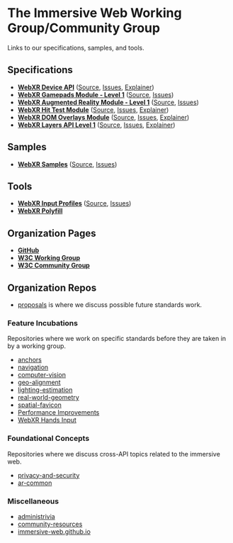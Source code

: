 The Immersive Web Working Group/Community Group
=================================================

Links to our specifications, samples, and tools.

Specifications
--------------
  - [**WebXR Device API**](https://immersive-web.github.io/webxr/) ([Source](https://github.com/immersive-web/webxr), [Issues](https://github.com/immersive-web/webxr/issues), [Explainer](https://github.com/immersive-web/webxr/blob/master/explainer.md))
  - [**WebXR Gamepads Module - Level 1**](https://immersive-web.github.io/webxr-gamepads-module/) ([Source](https://github.com/immersive-web/webxr-gamepads-module), [Issues](https://github.com/immersive-web/webxr-gamepads-module/issues))
  - [**WebXR Augmented Reality Module - Level 1**](https://immersive-web.github.io/webxr-ar-module/) ([Source](https://github.com/immersive-web/webxr-ar-module), [Issues](https://github.com/immersive-web/webxr-ar-module/issues))
  - [**WebXR Hit Test Module**](https://immersive-web.github.io/hit-test) ([Source](https://github.com/immersive-web/hit-test), [Issues](https://github.com/immersive-web/hit-test/issues), [Explainer](https://github.com/immersive-web/hit-test/blob/master/hit-testing-explainer.md))
  - [**WebXR DOM Overlays Module**](https://immersive-web.github.io/dom-overlays) ([Source](https://github.com/immersive-web/dom-overlays), [Issues](https://github.com/immersive-web/dom-overlays/issues), [Explainer](https://github.com/immersive-web/dom-overlays/blob/master/explainer.md))
  - [**WebXR Layers API Level 1**](https://immersive-web.github.io/layers/) ([Source](https://github.com/immersive-web/layers), [Issues](https://github.com/immersive-web/layers/issues), [Explainer](https://github.com/immersive-web/layers/blob/master/explainer.md))

Samples
-------
  - [**WebXR Samples**](https://immersive-web.github.io/webxr-samples/) ([Source](https://github.com/immersive-web/webxr-samples), [Issues](https://github.com/immersive-web/webxr-samples/issues))

Tools
-----
  - [**WebXR Input Profiles**](https://immersive-web.github.io/webxr-input-profiles/) ([Source](https://github.com/immersive-web/webxr-input-profiles), [Issues](https://github.com/immersive-web/webxr-input-profiles/issues))
  - [**WebXR Polyfill**](https://github.com/immersive-web/webxr-polyfill)

Organization Pages
------------------
  - [**GitHub**](https://github.com/immersive-web)
  - [**W3C Working Group**](https://www.w3.org/immersive-web/)
  - [**W3C Community Group**](https://www.w3.org/community/immersive-web/)

Organization Repos
------------------

- [proposals](https://github.com/immersive-web/proposals) is where we discuss possible future standards work.

### Feature Incubations

Repositories where we work on specific standards before they are taken in by a working group.

- [anchors](https://github.com/immersive-web/anchors)
- [navigation](https://github.com/immersive-web/navigation)
- [computer-vision](https://github.com/immersive-web/computer-vision)
- [geo-alignment](https://github.com/immersive-web/geo-alignment)
- [lighting-estimation](https://github.com/immersive-web/lighting-estimation)
- [real-world-geometry](https://github.com/immersive-web/real-world-geometry)
- [spatial-favicon](https://github.com/immersive-web/spatial-favicons)
- [Performance Improvements](https://github.com/immersive-web/performance-improvements)
- [WebXR Hands Input](https://github.com/immersive-web/webxr-hands-input)

### Foundational Concepts

Repositories where we discuss cross-API topics related to the immersive web.

- [privacy-and-security](https://github.com/immersive-web/privacy-and-security)
- [ar-common](https://github.com/immersive-web/ar-common)

### Miscellaneous

- [administrivia](https://github.com/immersive-web/administrivia)
- [community-resources](https://github.com/immersive-web/community-resources)
- [immersive-web.github.io](https://github.com/immersive-web/immersive-web.github.io)

